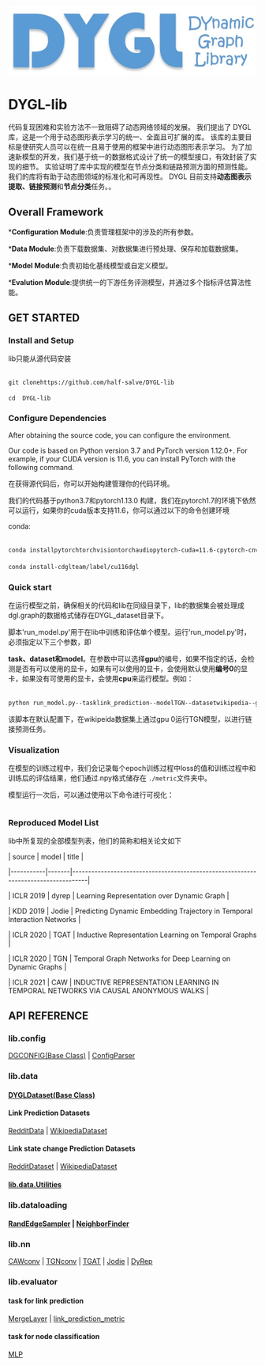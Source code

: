 <div align=center><img src="./doc/figure2.png"></div>

# DYGL-lib

代码复现困难和实验方法不一致阻碍了动态网络领域的发展。 我们提出了 DYGL 库，这是一个用于动态图形表示学习的统一、全面且可扩展的库。 该库的主要目标是使研究人员可以在统一且易于使用的框架中进行动态图形表示学习。 为了加速新模型的开发，我们基于统一的数据格式设计了统一的模型接口，有效封装了实现的细节。 实验证明了库中实现的模型在节点分类和链路预测方面的预测性能。 我们的库将有助于动态图领域的标准化和可再现性。
DYGL 目前支持**动态图表示提取、链接预测**和**节点分类**任务。。

## Overall Framework

***Configuration Module**:负责管理框架中的涉及的所有参数。

***Data Module**:负责下载数据集、对数据集进行预处理、保存和加载数据集。

***Model Module**:负责初始化基线模型或自定义模型。

***Evalution Module**:提供统一的下游任务评测模型，并通过多个指标评估算法性能。

## GET STARTED

### Install and Setup

lib只能从源代码安装

```shell

git clonehttps://github.com/half-salve/DYGL-lib

cd  DYGL-lib

```

### Configure Dependencies

After obtaining the source code, you can configure the environment.

Our code is based on Python version 3.7 and PyTorch version 1.12.0+. For example, if your CUDA version is 11.6, you can install PyTorch with the following command.

在获得源代码后，你可以开始构建管理你的代码环境。

我们的代码基于python3.7和pytorch1.13.0 构建，我们在pytorch1.7的环境下依然可以运行，如果你的cuda版本支持11.6，你可以通过以下的命令创建环境

conda:

```sh

conda installpytorchtorchvisiontorchaudiopytorch-cuda=11.6-cpytorch-cnvidia

conda install-cdglteam/label/cu116dgl

```

### Quick start

在运行模型之前，确保相关的代码和lib在同级目录下，lib的数据集会被处理成dgl.graph的数据格式储存在DYGL_dataset目录下。

脚本'run_model.py'用于在lib中训练和评估单个模型。运行'run_model.py'时，必须指定以下三个参数，即

**task、dataset和model**。在参数中可以选择**gpu**的编号，如果不指定的话，会检测是否有可以使用的显卡，如果有可以使用的显卡，会使用默认使用**编号0**的显卡，如果没有可使用的显卡，会使用**cpu**来运行模型。例如：

```sh

python run_model.py--tasklink_prediction--modelTGN--datasetwikipedia--gpu0

```

该脚本在默认配置下，在wikipeida数据集上通过gpu 0运行TGN模型，以进行链接预测任务。

### Visualization

在模型的训练过程中，我们会记录每个epoch训练过程中loss的值和训练过程中和训练后的评估结果，他们通过.npy格式储存在 `./metric`文件夹中。

模型运行一次后，可以通过使用以下命令进行可视化：

```sh


```

### Reproduced Model List

lib中所复现的全部模型列表，他们的简称和相关论文如下

| source    | model | title                                                                             |

|-----------|-------|-----------------------------------------------------------------------------------|

| ICLR 2019 | dyrep | Learning Representation over Dynamic Graph                                        |

| KDD 2019  | Jodie | Predicting Dynamic Embedding Trajectory in Temporal Interaction Networks          |

| ICLR 2020 | TGAT  | Inductive Representation Learning on Temporal Graphs                              |

| ICLR 2020 | TGN   | Temporal Graph Networks for Deep Learning on Dynamic Graphs                       |

| ICLR 2021 | CAW   | INDUCTIVE REPRESENTATION LEARNING IN TEMPORAL NETWORKS VIA CAUSAL ANONYMOUS WALKS |

## API REFERENCE

### lib.config

[DGCONFIG(Base Class)](./doc/config/ConfigParser.md) | [ConfigParser](./doc/config/ConfigParser.md)

### lib.data

#### [DYGLDataset(Base Class)](./doc/data/Base_class.md)

#### Link Prediction Datasets

[RedditData](./doc/data/Reddit.md) | [WikipediaDataset](./doc/data/wikipedia.md)

#### Link state change Prediction Datasets

[RedditDataset](./doc/data/Reddit.md) | [WikipediaDataset](./doc/data/wikipedia.md)

#### [lib.data.Utilities](./doc/data/data.utils.md)

### lib.dataloading

#### [RandEdgeSampler](./doc/dataloading/RandEdgeSampler.md) | [NeighborFinder](./doc/dataloading/NeighborFinder.md)

### lib.nn

[CAWconv](./doc/nn/CAWConv.md) | [TGNconv](./doc/nn/TGNConv.md) | [TGAT](./doc/nn/TGATConv.md) | [Jodie](./doc/nn/JodieConv.md) | [DyRep](./doc/nn/derep.md)

### lib.evaluator

#### task for link prediction

[MergeLayer](./doc/evalution/edge_aggregation.md) | [link_prediction_metric](./doc/evalution/edge_aggregation.md)

#### task for node classification

[MLP](./doc/evalution/node_class.md)
